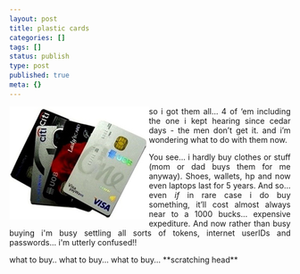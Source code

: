 ```yaml
---
layout: post
title: plastic cards
categories: []
tags: []
status: publish
type: post
published: true
meta: {}
---
```

<p align="justify"><img align="left" src="/img/cards1.jpg" />so i got them all… 4 of ‘em including the one i kept hearing since cedar days - the men don’t get it. and i’m wondering what to do with them now.</p>
<p align="justify">You see… i hardly buy clothes or stuff (mom or dad buys them for me anyway). Shoes, wallets, hp and now even laptops last for 5 years. And so… even <em>if </em>in rare case i do buy something, it’ll cost almost always near to a 1000 bucks… expensive expediture. And now rather than busy buying i'm busy settling all sorts of tokens, internet userIDs and passwords... i'm utterly confused!!</p>
<p align="justify">what to buy.. what to buy... what to buy... **scratching head**</p>
